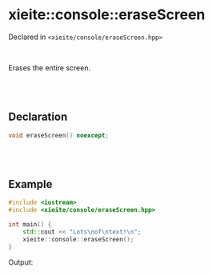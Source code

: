 # xieite::console::eraseScreen
Declared in `<xieite/console/eraseScreen.hpp>`

<br/>

Erases the entire screen.

<br/><br/>

## Declaration
```cpp
void eraseScreen() noexcept;
```

<br/><br/>

## Example
```cpp
#include <iostream>
#include <xieite/console/eraseScreen.hpp>

int main() {
	std::cout << "Lots\nof\ntext!\n";
	xieite::console::eraseScreen();
}
```
Output:
```
```
